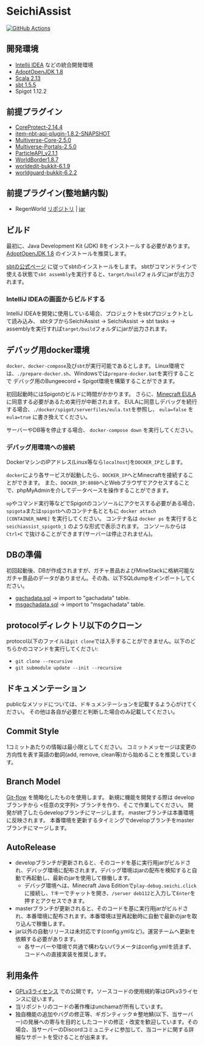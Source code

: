 # SeichiAssist

[![GitHub Actions](https://github.com/GiganticMinecraft/SeichiAssist/actions/workflows/build_and_deploy.yml/badge.svg)](https://github.com/GiganticMinecraft/SeichiAssist/actions/workflows/build_and_deploy.yml)

## 開発環境
- [Intellij IDEA](https://www.jetbrains.com/idea/) などの統合開発環境
- [AdoptOpenJDK 1.8](https://adoptopenjdk.net/?variant=openjdk8&jvmVariant=hotspot)
- [Scala 2.13](https://www.scala-lang.org/download/)
- [sbt 1.5.5](https://www.scala-sbt.org/1.x/docs/Setup.html)
- Spigot 1.12.2

## 前提プラグイン
- [CoreProtect-2.14.4](https://www.spigotmc.org/resources/coreprotect.8631/download?version=231781)
- [item-nbt-api-plugin-1.8.2-SNAPSHOT](https://www.spigotmc.org/resources/item-entity-tile-nbt-api.7939/download?version=241690)
- [Multiverse-Core-2.5.0](https://dev.bukkit.org/projects/multiverse-core/files/2428161/download)
- [Multiverse-Portals-2.5.0](https://dev.bukkit.org/projects/multiverse-portals/files/2428333/download)
- [ParticleAPI_v2.1.1](https://dl.inventivetalent.org/download/?file=plugin/ParticleAPI_v2.1.1)
- [WorldBorder1.8.7](https://dev.bukkit.org/projects/worldborder/files/2415838/download)
- [worldedit-bukkit-6.1.9](https://dev.bukkit.org/projects/worldedit/files/2597538/download)
- [worldguard-bukkit-6.2.2](https://dev.bukkit.org/projects/worldguard/files/2610618/download)

## 前提プラグイン(整地鯖内製)
- RegenWorld [リポジトリ](https://github.com/GiganticMinecraft/RegenWorld) | [jar](https://red.minecraftserver.jp/attachments/download/890/RegenWorld-1.0.jar)

## ビルド

最初に、Java Development Kit (JDK) 8をインストールする必要があります。
[AdoptOpenJDK 1.8](https://adoptopenjdk.net/?variant=openjdk8&jvmVariant=hotspot) のインストールを推奨します。

[sbtの公式ページ](https://www.scala-sbt.org/1.x/docs/Setup.html) に従ってsbtのインストールをします。
sbtがコマンドラインで使える状態で`sbt assembly`を実行すると、`target/build`フォルダにjarが出力されます。

### IntelliJ IDEAの画面からビルドする

IntelliJ IDEAを開発に使用している場合、プロジェクトをsbtプロジェクトとして読み込み、
sbtタブからSeichiAssist -> SeichiAssist -> sbt tasks -> assemblyを実行すれば`target/build`フォルダにjarが出力されます。

## デバッグ用docker環境

`docker`、`docker-compose`及び`sbt`が実行可能であるとします。
Linux環境では、`./prepare-docker.sh`、Windowsでは`prepare-docker.bat`を実行することで
デバッグ用のBungeecord + Spigot環境を構築することができます。

初回起動時にはSpigotのビルドに時間がかかります。
さらに、[Minecraft EULA](https://account.mojang.com/documents/minecraft_eula) に同意する必要があるため実行が中断されます。
EULAに同意しデバッグを続行する場合、`./docker/spigot/serverfiles/eula.txt`を参照し、
`eula=false` を `eula=true` に書き換えてください。

サーバーやDB等を停止する場合、 `docker-compose down` を実行してください。

### デバッグ用環境への接続

DockerマシンのIPアドレス(Linux等なら`localhost`)を`DOCKER_IP`とします。

`docker`により各サービスが起動したら、`DOCKER_IP`へとMinecraftを接続することができます。
また、`DOCKER_IP:8080`へとWebブラウザでアクセスすることで、phpMyAdminを介してデータベースを操作することができます。

`op`やコマンド実行等などでSpigotのコンソールにアクセスする必要がある場合、
`spigota`または`spigotb`へのコンテナ名とともに `docker attach [CONTAINER_NAME]` を実行してください。
コンテナ名は `docker ps` を実行すると `seichiassist_spigotb_1` のような形式で表示されます。
コンソールからは `Ctrl+C` で抜けることができます(サーバーは停止されません)。

## DBの準備
初回起動後、DBが作成されますが、ガチャ景品およびMineStackに格納可能なガチャ景品のデータがありません。その為、以下SQLdumpをインポートしてください。
- [gachadata.sql](https://redmine.seichi.click/attachments/download/895/gachadata.sql) -> import to "gachadata" table.
- [msgachadata.sql](https://redmine.seichi.click/attachments/download/894/msgachadata.sql) -> import to "msgachadata" table.

## protocolディレクトリ以下のクローン
protocol以下のファイルは`git clone`では入手することができません。以下のどちらかのコマンドを実行してください:
* `git clone --recursive`
* `git submodule update --init --recursive`

## ドキュメンテーション
publicなメソッドについては、ドキュメンテーションを記載するよう心がけてください。
その他は各自が必要だと判断した場合のみ記載してください。

## Commit Style
1コミットあたりの情報は最小限としてください。
コミットメッセージは変更の方向性を表す英語の動詞(add, remove, clean等)から始めることを推奨しています。

## Branch Model
[Git-flow](https://qiita.com/KosukeSone/items/514dd24828b485c69a05) を簡略化したものを使用します。
新規に機能を開発する際は develop ブランチから <任意の文字列> ブランチを作り、そこで作業してください。
開発が終了したらdevelopブランチにマージします。
masterブランチは本番環境に反映されます。
本番環境を更新するタイミングでdevelopブランチをmasterブランチにマージします。

## AutoRelease
- developブランチが更新されると、そのコードを基に実行用jarがビルドされ、デバッグ環境に配布されます。デバッグ環境はjarの配布を検知すると自動で再起動し、最新のjarを使用して稼働します。
  - デバッグ環境へは、Minecraft Java Editionで`play-debug.seichi.click`に接続し、`T`キーでチャットを開き、`/server deb112`と入力して`Enter`を押すとアクセスできます。
- masterブランチが更新されると、そのコードを基に実行用jarがビルドされ、本番環境に配布されます。本番環境は翌再起動時に自動で最新のjarを取り込んで稼働します。
- jar以外の自動リリースは未対応です(config.ymlなど)。運営チームへ更新を依頼する必要があります。
  - 各サーバーや環境で共通で構わないパラメータはconfig.ymlを読まず、コードへの直接実装を推奨します。

## 利用条件
- [GPLv3ライセンス](https://github.com/GiganticMinecraft/SeichiAssist/blob/develop/LICENSE) での公開です。ソースコードの使用規約等はGPLv3ライセンスに従います。
- 当リポジトリのコードの著作権はunchamaが所有しています。
- 独自機能の追加やバグの修正等、ギガンティック☆整地鯖(以下、当サーバー)の発展への寄与を目的としたコードの修正・改変を歓迎しています。その場合、当サーバーのDiscordコミュニティに参加して、当コードに関する詳細なサポートを受けることが出来ます。
